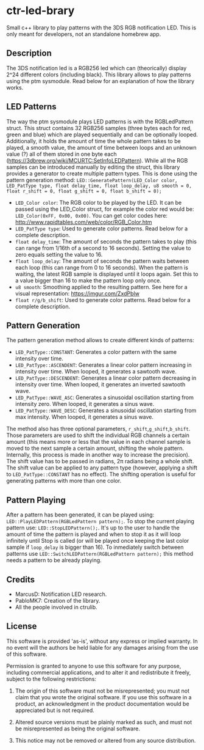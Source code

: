 # ctr-led-brary
Small c++ library to play patterns with the 3DS RGB notification LED. This is only meant for developers, not an standalone homebrew app.

## Description
The 3DS notification led is a RGB256 led which can (theorically) display 2^24 different colors (including black).
This library allows to play patterns using the ptm sysmodule. Read below for an explanation of how the library works.

## LED Patterns
The way the ptm sysmodule plays LED patterns is with the RGBLedPattern struct. This struct contains 32 RGB256 samples (three bytes each for red, green and blue) which are played sequentially and can be optionally looped. Additionally, it holds the amount of time the whole pattern takes to be played, a smooth value, the amount of time between loops and an unknown value (?) all of them stored in one byte each (https://3dbrew.org/wiki/MCURTC:SetInfoLEDPattern). While all the RGB samples can be introduced manually by editing the struct, this library provides a generator to create multiple pattern types. This is done using the pattern generation method: ```LED::GeneratePattern(LED_Color color, LED_PatType type, float delay_time, float loop_delay, u8 smooth = 0, float r_shift = 0, float g_shift = 0, float b_shift = 0);```
 - ```LED_Color color```: The RGB color to be played by the LED. It can be passed using the LED_Color struct, for example the color red would be: 
   ```LED_Color(0xFF, 0x00, 0x00)```. You can get color codes here: http://www.rapidtables.com/web/color/RGB_Color.htm
 - ```LED_PatType type```: Used to generate color patterns. Read below for a complete description.
 - ```float delay_time```: The amount of seconds the pattern takes to play (this can range from 1/16th of a second to 16 seconds).
 Setting the value to zero equals setting the value to 16.
 - ```float loop_delay```: The amount of seconds the pattern waits between each loop (this can range from 0 to 16 seconds). When the pattern is waiting, the latest RGB sample is displayed until it loops again. Set this to a value bigger than 16 to make the pattern loop only once.
 - ```u8 smooth```: Smoothing applied to the resulting pattern. See here for a visual representation: https://imgur.com/ZxdPbIw
 - ```float r/g/b_shift```: Used to generate color patterns. Read below for a complete description.
 
## Pattern Generation
The pattern generation method allows to create different kinds of patterns:
 - ```LED_PatType::CONSTANT```: Generates a color pattern with the same intensity over time.
 - ```LED_PatType::ASCENDENT```: Generates a linear color pattern increasing in intensity over time. When looped, it generates a sawtooth wave.
 - ```LED_PatType::DESCENDENT```: Generates a linear color pattern decreasing in intensity over time. When looped, it generates an inverted sawtooth wave.
 - ```LED_PatType::WAVE_ASC```: Generates a sinusoidal oscillation starting from intensity zero. When looped, it generates a sinus wave.
 - ```LED_PatType::WAVE_DESC```: Generates a sinusoidal oscillation starting from max intensity. When looped, it generates a sinus wave.

The method also has three optional parameters, ```r_shift```,```g_shift```,```b_shift```. Those parameters are used to shift the individual RGB channels a certain amount (this means more or less that the value in each channel sample is moved to the next sample a certain amount, shifting the whole pattern. Internally, this process is made in another way to increase the precision). The shift value has to be passed in radians, 2π radians being a whole shift. The shift value can be applied to any pattern type (however, applying a shift to ```LED_PatType::CONSTANT``` has no effect). The shifting operation is useful for generating patterns with more than one color.

## Pattern Playing
After a pattern has been generated, it can be played using: ```LED::PlayLEDPattern(RGBLedPattern pattern);```. To stop the current playing pattern use: ```LED::StopLEDPattern();```. It's up to the user to handle the amount of time the pattern is played and when to stop it as it will loop infinitely until Stop is called (or will be played once keeping the last color sample if ```loop_delay``` is bigger than 16). To inmediately switch between patterns use ```LED::SwitchLEDPattern(RGBLedPattern pattern);``` this method needs a pattern to be already playing.

## Credits
- MarcusD: Notification LED research.
- PabloMK7: Creation of the library.
- All the people involved in ctrulib.

## License
This software is provided 'as-is', without any express or implied warranty. In no event will the authors be held liable for any damages arising from the use of this software.

Permission is granted to anyone to use this software for any purpose, including commercial applications, and to alter it and redistribute it freely, subject to the following restrictions:

1. The origin of this software must not be misrepresented; you must not claim that you wrote the original software. If you use this software in a product, an acknowledgment in the product documentation would be appreciated but is not required.

2. Altered source versions must be plainly marked as such, and must not be misrepresented as being the original software.

3. This notice may not be removed or altered from any source distribution.
